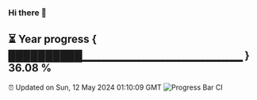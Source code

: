 ### Hi there 👋
⏳ Year progress { ██████████▁▁▁▁▁▁▁▁▁▁▁▁▁▁▁▁▁▁▁▁ } 36.08 %
---
⏰ Updated on Sun, 12 May 2024 01:10:09 GMT
![Progress Bar CI](https://github.com/liununu/liununu/workflows/Progress%20Bar%20CI/badge.svg)
